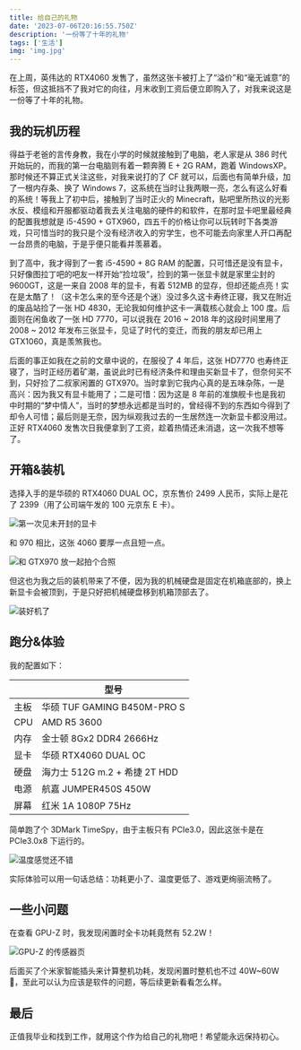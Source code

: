 ```yaml
---
title: 给自己的礼物
date: '2023-07-06T20:16:55.750Z'
description: '一份等了十年的礼物'
tags: ['生活']
img: 'img.jpg'
---
```


在上周，英伟达的 RTX4060 发售了，虽然这张卡被打上了“溢价”和“毫无诚意”的标签，但这抵挡不了我对它的向往，月末收到工资后便立即购入了，对我来说这是一份等了十年的礼物。

## 我的玩机历程

得益于老爸的言传身教，我在小学的时候就接触到了电脑，老人家是从 386 时代开始玩的，而我的第一台电脑则有着一颗奔腾 E + 2G RAM，跑着 WindowsXP。那时候还不算正式关注这些，对我来说打的了 CF 就可以，后面也有简单升级，加了一根内存条、换了 Windows 7，这系统在当时让我两眼一亮，怎么有这么好看的系统！等我上了初中后，接触到了当时正火的 Minecraft，贴吧里所热议的光影水反、模组和开服都驱动着我去关注电脑的硬件的和软件，在那时显卡吧里最经典的配置我想就是 i5-4590 + GTX960，四五千的价格让你可以玩转时下各类游戏，只可惜当时的我只是个没有经济收入的穷学生，也不可能去向家里人开口再配一台昂贵的电脑，于是乎便只能看并羡慕着。

到了高中，我才得到了一套 i5-4590 + 8G RAM 的配置，只可惜还是没有显卡，只好像图拉丁吧的吧友一样开始“捡垃圾”，捡到的第一张显卡就是家里尘封的 9600GT，这是一来自 2008 年的显卡，有着 512MB 的显存，但却还能点亮！实在是太酷了！（这卡怎么来的至今还是个迷）没过多久这卡寿终正寝，我又在附近的废品站捡了一张 HD 4830，无论我如何维护这卡一满载核心就会上 100 度。后面则在闲鱼收了一张 HD 7770，可以说我在 2016 ~ 2018 年的这段时间里用了 2008 ~ 2012 年发布三张显卡，见证了时代的变迁，而我的朋友却已用上 GTX1060，真是羡煞我也。

后面的事正如我在之前的文章中说的，在服役了 4 年后，这张 HD7770 也寿终正寝了，当时正经历着矿潮，虽说此时已有经济条件和理由买新显卡了，但奈何买不到，只好捡了二叔家闲置的 GTX970。当时拿到它我内心真的是五味杂陈，一是高兴：因为我又有显卡能用了；二是可惜：因为这是 8 年前的准旗舰卡也是我初中时期的“梦中情人”，当时的梦想永远都是当时的，曾经得不到的东西如今得到了却令人可惜；最后则是无奈，因为纵观我过去的一生居然连一次新显卡都没用过。正好 RTX4060 发售次日我便拿到了工资，趁着热情还未消退，这一次我不想等了。

## 开箱&装机

选择入手的是华硕的 RTX4060 DUAL OC，京东售价 2499 人民币，实际上是花了 2399（用了公司端午发的 100 元京东 E 卡）。

![第一次见未开封的显卡](./IMG_20230701_093247901.jpg)

和 970 相比，这张 4060 要厚一点且短一点。

![和 GTX970 放一起拍个合照](./IMG_20230701_094304536.jpg)

但这也为我之后的装机带来了不便，因为我的机械硬盘是固定在机箱底部的，换上新显卡会被顶到，于是只好把机械硬盘移到机箱顶部去了。

![装好机了](./IMG_20230701_103307078.jpg)

## 跑分&体验

我的配置如下：

|      | 型号                          |
| ---- | ----------------------------- |
| 主板 | 华硕 TUF GAMING B450M-PRO S   |
| CPU  | AMD R5 3600                   |
| 内存 | 金士顿 8Gx2 DDR4 2666Hz       |
| 显卡 | 华硕 RTX4060 DUAL OC          |
| 硬盘 | 海力士 512G m.2 + 希捷 2T HDD |
| 电源 | 航嘉 JUMPER450S 450W          |
| 屏幕 | 红米 1A 1080P 75Hz            |

简单跑了个 3DMark TimeSpy，由于主板只有 PCIe3.0，因此这张卡是在 PCIe3.0x8 下运行的。

![温度感觉还不错](./ts.png)

实际体验可以用一句话总结：功耗更小了、温度更低了、游戏更绚丽流畅了。

## 一些小问题

在查看 GPU-Z 时，我发现闲置时全卡功耗竟然有 52.2W！

![GPU-Z 的传感器页](./gpuz.png)

后面买了个米家智能插头来计算整机功耗，发现闲置时整机也不过 40W~60W 🤔，至此可以认为应该是软件的问题，等后续更新看看怎么样。

## 最后

正值我毕业和找到工作，就用这个作为给自己的礼物吧！希望能永远保持初心。
